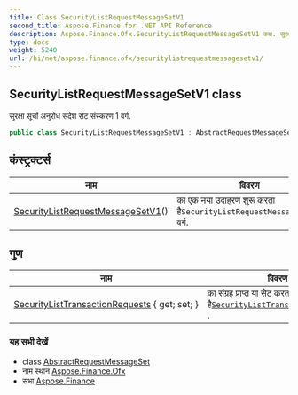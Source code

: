 ```yaml
---
title: Class SecurityListRequestMessageSetV1
second_title: Aspose.Finance for .NET API Reference
description: Aspose.Finance.Ofx.SecurityListRequestMessageSetV1 कक्ष. सुरक्ष सूच अनुरध संदेश सेट संस्करण 1 वर्ग.
type: docs
weight: 5240
url: /hi/net/aspose.finance.ofx/securitylistrequestmessagesetv1/
---
```

## SecurityListRequestMessageSetV1 class

सुरक्षा सूची अनुरोध संदेश सेट संस्करण 1 वर्ग.

```csharp
public class SecurityListRequestMessageSetV1 : AbstractRequestMessageSet
```

## कंस्ट्रक्टर्स

| नाम | विवरण |
| --- | --- |
| [SecurityListRequestMessageSetV1](securitylistrequestmessagesetv1/)() | का एक नया उदाहरण शुरू करता है`SecurityListRequestMessageSetV1` वर्ग. |

## गुण

| नाम | विवरण |
| --- | --- |
| [SecurityListTransactionRequests](../../aspose.finance.ofx/securitylistrequestmessagesetv1/securitylisttransactionrequests/) { get; set; } | का संग्रह प्राप्त या सेट करता है[`SecurityListTransactionRequest`](../../aspose.finance.ofx.securitieslist/securitylisttransactionrequest/) . |

### यह सभी देखें

* class [AbstractRequestMessageSet](../abstractrequestmessageset/)
* नाम स्थान [Aspose.Finance.Ofx](../../aspose.finance.ofx/)
* सभा [Aspose.Finance](../../)


